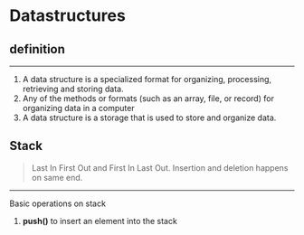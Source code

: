 # Datastructures

## definition
***
1. A data structure is a specialized format for organizing, processing, retrieving and storing data.
2. Any of the methods or formats (such as an array, file, or record) for organizing data in a computer
3. A data structure is a storage that is used to store and organize data.


## Stack 

> Last In First Out and First In Last Out.
> Insertion and deletion happens on same end.

***
Basic operations on stack
1. **push()** to insert an element into the stack

